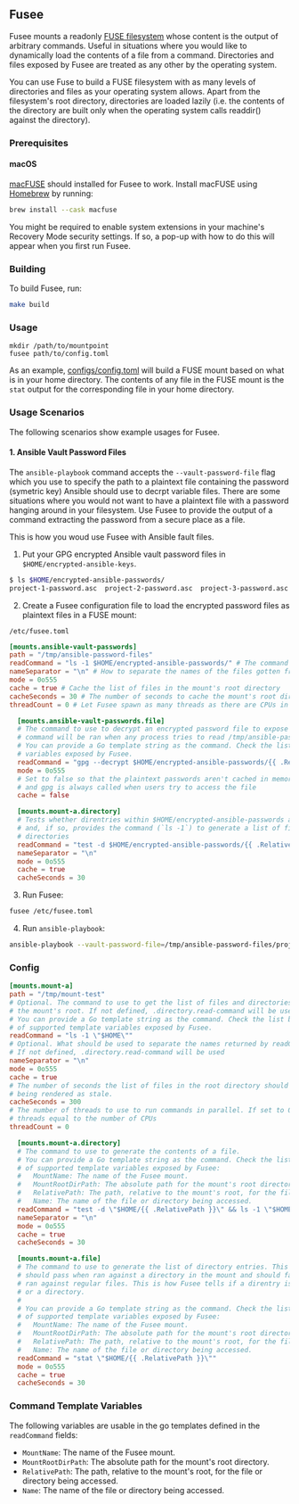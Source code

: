 ## Fusee

Fusee mounts a readonly [FUSE filesystem](https://www.kernel.org/doc/html/latest/filesystems/fuse.html) whose content is the output of arbitrary commands. Useful in situations where you would like to dynamically load the contents of a file from a command. Directories and files exposed by Fusee are treated as any other by the operating system.

You can use Fuse to build a FUSE filesystem with as many levels of directories and files as your operating system allows. Apart from the filesystem's root directory, directories are loaded lazily (i.e. the contents of the directory are built only when the operating system calls readdir() against the directory).

### Prerequisites
#### macOS

[macFUSE](https://osxfuse.github.io/) should installed for Fusee to work. Install macFUSE using [Homebrew](https://brew.sh/) by running:

```sh
brew install --cask macfuse
```

You might be required to enable system extensions in your machine's Recovery Mode security settings. If so, a pop-up with how to do this will appear when you first run Fusee.

### Building

To build Fusee, run:

```sh
make build
```

### Usage

```
mkdir /path/to/mountpoint
fusee path/to/config.toml
```

As an example, [configs/config.toml](./configs/config.toml) will build a FUSE mount based on what is in your home directory. The contents of any file in the FUSE mount is the `stat` output for the corresponding file in your home directory.

### Usage Scenarios

The following scenarios show example usages for Fusee.

#### 1. Ansible Vault Password Files

The `ansible-playbook` command accepts the `--vault-password-file` flag which you use to specify the path to a plaintext file containing the password (symetric key) Ansible should use to decrpt variable files. There are some situations where you would not want to have a plaintext file with a password hanging around in your filesystem. Use Fusee to provide the output of a command extracting the password from a secure place as a file.

This is how you woud use Fusee with Ansible fault files.

1. Put your GPG encrypted Ansible vault password files in `$HOME/encrypted-ansible-keys`.

```sh
$ ls $HOME/encrypted-ansible-passwords/
project-1-password.asc  project-2-password.asc  project-3-password.asc sub-dir-with-more-passwords/
```

2. Create a Fusee configuration file to load the encrypted password files as plaintext files in a FUSE mount:

`/etc/fusee.toml`
```toml
[mounts.ansible-vault-passwords]
path = "/tmp/ansible-password-files"
readCommand = "ls -1 $HOME/encrypted-ansible-passwords/" # The command to use to generate the list of files in the mount point's root directory
nameSeparator = "\n" # How to separate the names of the files gotten from the readCommand above
mode = 0o555
cache = true # Cache the list of files in the mount's root directory
cacheSeconds = 30 # The number of seconds to cache the mount's root directory contents
threadCount = 0 # Let Fusee spawn as many threads as there are CPUs in your host

  [mounts.ansible-vault-passwords.file]
  # The command to use to decrypt an encrypted password file to expose as a plaintext file. The
  # command will be ran when any process tries to read /tmp/ansible-password-files/<password file>
  # You can provide a Go template string as the command. Check the list below of supported template
  # variables exposed by Fusee.
  readCommand = "gpg --decrypt $HOME/encrypted-ansible-passwords/{{ .RelativePath }} 2> /dev/null"
  mode = 0o555
  # Set to false so that the plaintext passwords aren't cached in memory
  # and gpg is always called when users try to access the file
  cache = false

  [mounts.mount-a.directory]
  # Tests whether direntries within $HOME/encrypted-ansible-passwords are directories
  # and, if so, provides the command (`ls -1`) to generate a list of files under these
  # directories
  readCommand = "test -d $HOME/encrypted-ansible-passwords/{{ .RelativePath }} && ls -1 $HOME/encrypted-ansible-passwords/{{ .RelativePath }}"
  nameSeparator = "\n"
  mode = 0o555
  cache = true
  cacheSeconds = 30
```

3. Run Fusee:

```sh
fusee /etc/fusee.toml
```

4. Run `ansible-playbook`:

```sh
ansible-playbook --vault-password-file=/tmp/ansible-password-files/project-1-password.asc playbook.yml
```

### Config

```toml
[mounts.mount-a]
path = "/tmp/mount-test"
# Optional. The command to use to get the list of files and directories in
# the mount's root. If not defined, .directory.read-command will be used.
# You can provide a Go template string as the command. Check the list below
# of supported template variables exposed by Fusee.
readCommand = "ls -1 \"$HOME\""
# Optional. What should be used to separate the names returned by readCommand.
# If not defined, .directory.read-command will be used
nameSeparator = "\n"
mode = 0o555
cache = true
# The number of seconds the list of files in the root directory should be cached before
# being rendered as stale.
cacheSeconds = 300
# The number of threads to use to run commands in parallel. If set to 0 then fusee creates
# threads equal to the number of CPUs
threadCount = 0

  [mounts.mount-a.directory]
  # The command to use to generate the contents of a file.
  # You can provide a Go template string as the command. Check the list below
  # of supported template variables exposed by Fusee:
  #   MountName: The name of the Fusee mount. 
  #   MountRootDirPath: The absolute path for the mount's root directory.
  #   RelativePath: The path, relative to the mount's root, for the file or directory being accessed.
  #   Name: The name of the file or directory being accessed.
  readCommand = "test -d \"$HOME/{{ .RelativePath }}\" && ls -1 \"$HOME/{{ .RelativePath }}\""
  nameSeparator = "\n"
  mode = 0o555
  cache = true
  cacheSeconds = 30

  [mounts.mount-a.file]
  # The command to use to generate the list of directory entries. This command
  # should pass when ran against a directory in the mount and should fail if
  # ran against regular files. This is how Fusee tells if a direntry is a file
  # or a directory.
  #
  # You can provide a Go template string as the command. Check the list below
  # of supported template variables exposed by Fusee:
  #   MountName: The name of the Fusee mount. 
  #   MountRootDirPath: The absolute path for the mount's root directory.
  #   RelativePath: The path, relative to the mount's root, for the file or directory being accessed.
  #   Name: The name of the file or directory being accessed.
  readCommand = "stat \"$HOME/{{ .RelativePath }}\""
  mode = 0o555
  cache = true
  cacheSeconds = 30
```

### Command Template Variables

The following variables are usable in the go templates defined in the `readCommand` fields:

- `MountName`: The name of the Fusee mount. 
- `MountRootDirPath`: The absolute path for the mount's root directory.
- `RelativePath`: The path, relative to the mount's root, for the file or directory being accessed.
- `Name`: The name of the file or directory being accessed.
